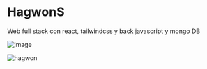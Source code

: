 # HagwonS
Web full stack con react, tailwindcss y back javascript y mongo DB

![image](https://github.com/DianaArevalo/HagwonS/assets/97208985/91869017-fa54-452f-af03-6ca17c6c5688)

![hagwon](https://github.com/DianaArevalo/HagwonS/assets/97208985/7163763a-c196-47c0-b05b-a7f69723e456)
